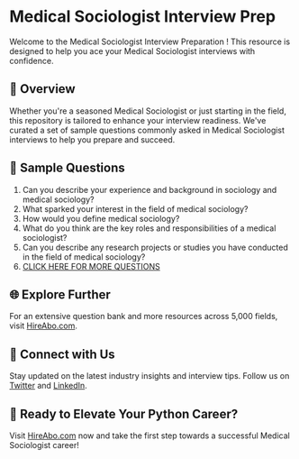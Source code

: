 # Medical Sociologist Interview Prep

Welcome to the Medical Sociologist Interview Preparation ! This resource is designed to help you ace your Medical Sociologist interviews with confidence.

## 🚀 Overview

Whether you're a seasoned Medical Sociologist or just starting in the field, this repository is tailored to enhance your interview readiness. We've curated a set of sample questions commonly asked in Medical Sociologist interviews to help you prepare and succeed.

## 📝 Sample Questions

1. Can you describe your experience and background in sociology and medical sociology?
2. What sparked your interest in the field of medical sociology?
3. How would you define medical sociology?
4. What do you think are the key roles and responsibilities of a medical sociologist?
5. Can you describe any research projects or studies you have conducted in the field of medical sociology?
6. [CLICK HERE FOR MORE QUESTIONS](https://hireabo.com/job/7_1_37/Medical%20Sociologist)

## 🌐 Explore Further

For an extensive question bank and more resources across 5,000 fields, visit [HireAbo.com](https://www.hireabo.com).

## 📱 Connect with Us

Stay updated on the latest industry insights and interview tips. Follow us on [Twitter](https://twitter.com/hireabo) and [LinkedIn](https://www.linkedin.com/in/hire-abo-3609972a8/).

## 🚀 Ready to Elevate Your Python Career?

Visit [HireAbo.com](https://www.hireabo.com) now and take the first step towards a successful Medical Sociologist career!